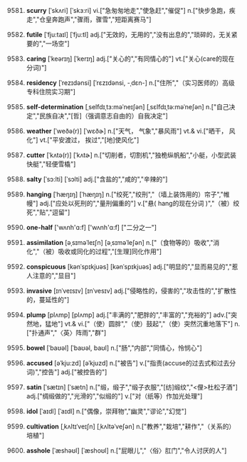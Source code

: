 9581. **scurry**
[ˈskʌri]  [ˈskɜ:ri]
vi.["急匆匆地走","使急赶","催促"]  n.["快步急跑，疾走","仓皇奔跑声","骤雨，骤雪","短距离赛马"]  

9582. **futile**
[ˈfju:taɪl]  [ˈfju:tl]
adj.["无效的，无用的","没有出息的","琐碎的，无关紧要的","一场空"]  

9583. **caring**
[ˈkeərɪŋ]  [ˈkerɪŋ]
adj.["关心的","有同情心的"]  vt.["关心(care的现在分词)"]  

9584. **residency**
[ˈrezɪdənsi]  [ˈrɛzɪdənsi, -ˌdɛn-]
n.["住所","（实习医师的）高级专科住院实习期"]  

9585. **self-determination**
[ˌselfdɪˌtɜ:məˈneɪʃən]  [ˌsɛlfdɪˌtə:məˈneʃən]
n.["自己决定","民族自决","[哲]（强调意志自由的）自我决定"]  

9586. **weather**
[ˈweðə(r)]  [ˈwɛðɚ]
n.["天气， 气象","暴风雨"]  vt.& vi.["晒干， 风化"]  vt.["平安渡过， 挨过","[地]使风化"]  

9587. **cutter**
[ˈkʌtə(r)]  [ˈkʌtɚ]
n.["切削者，切割机","独桅纵帆船","小艇，小型武装快艇","轻便雪橇"]  

9588. **salty**
[ˈsɔ:lti]  [ˈsɔlti]
adj.["含盐的","咸的","辛辣的"]  

9589. **hanging**
[ˈhæŋɪŋ]  [ˈhæŋɪŋ]
n.["绞死","绞刑","（墙上装饰用的）帘子","帷幔"]  adj.["应处以死刑的","量刑偏重的"]  v.["悬( hang的现在分词 )","（被）绞死","贴","逗留"]  

9590. **one-half**
['wʌnh'ɑ:f]  ['wʌnh'ɑ:f]
["二分之一"]  

9591. **assimilation**
[əˌsɪməˈleɪʃn]  [əˌsɪməˈleʃən]
n.["（食物等的）吸收","消化","（被）吸收或同化的过程","[生理]同化作用"]  

9592. **conspicuous**
[kənˈspɪkjuəs]  [kənˈspɪkjuəs]
adj.["明显的","显而易见的","惹人注意的","显目"]  

9593. **invasive**
[ɪnˈveɪsɪv]  [ɪnˈvesɪv]
adj.["侵略性的，侵害的","攻击性的","扩散性的，蔓延性的"]  

9594. **plump**
[plʌmp]  [plʌmp]
adj.["丰满的","肥胖的","丰富的","充裕的"]  adv.["突然地，猛地"]  vt.& vi.["（使）圆胖","（使）鼓起","（使）突然沉重地落下"]  n.["扑通声","〈英〉阵雨","群"]  

9595. **bowel**
[ˈbaʊəl]  [ˈbaʊəl, baʊl]
n.["肠","内部","同情心，怜悯心"]  

9596. **accused**
[əˈkju:zd]  [əˈkjuzd]
n.["被告"]  v.["指责(accuse的过去式和过去分词)","控告"]  adj.["被控告的"]  

9597. **satin**
[ˈsætɪn]  [ˈsætn]
n.["缎，缎子","缎子衣服","[纺]缎纹","<俚>杜松子酒"]  adj.["绸缎做的","光滑的","似缎的"]  v.["对（纸等）作加光处理"]  

9598. **idol**
[ˈaɪdl]  [ˈaɪdl]
n.["偶像，崇拜物","幽灵","谬论","幻觉"]  

9599. **cultivation**
[ˌkʌltɪˈveɪʃn]  [ˌkʌltəˈveʃən]
n.["教养","栽培","耕作","（关系的）培植"]  

9600. **asshole**
[ˈæshəʊl]  [ˈæshoʊl]
n.["屁眼儿","〈俗〉肛门","令人讨厌的人"]  

